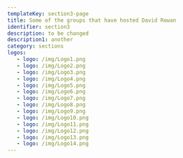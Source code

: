 ```yaml
---
templateKey: section3-page
title: Some of the groups that have hosted David Rowan
identifier: section3
description: to be changed
description1: another 
category: sections
logos:
   - logo: /img/Logo1.png
   - logo: /img/Logo2.png
   - logo: /img/Logo3.png
   - logo: /img/Logo4.png
   - logo: /img/Logo5.png
   - logo: /img/Logo6.png
   - logo: /img/Logo7.png
   - logo: /img/Logo8.png
   - logo: /img/Logo9.png
   - logo: /img/Logo10.png
   - logo: /img/Logo11.png
   - logo: /img/Logo12.png
   - logo: /img/Logo13.png
   - logo: /img/Logo14.png
--- 
```

